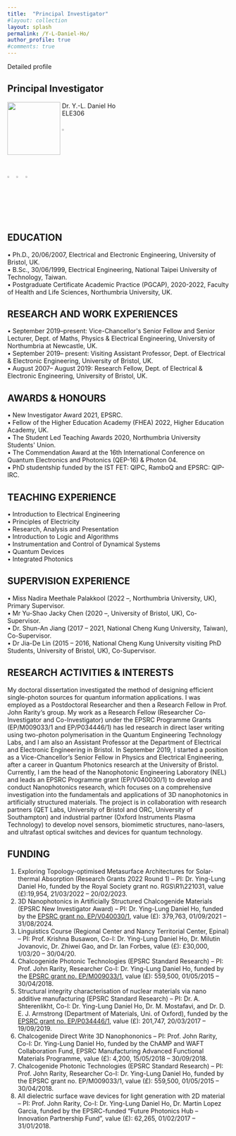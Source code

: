 ```yaml
---
title:  "Principal Investigator"
#layout: collection
layout: splash
permalink: /Y-L-Daniel-Ho/
author_profile: true
#comments: true
---
```


Detailed profile

## Principal Investigator

<img src="{{ site.url }}{{ site.baseurl }}/assets/profiles/Daniel_Ho-1.png" style="float: left;height: 120px"/>
&nbsp;Dr. Y.-L. Daniel Ho<br>
&nbsp;ELE306<br>
&nbsp;<daniel.ho@northumbria.ac.uk><br> 
&nbsp;<a href="https://www.northumbria.ac.uk/about-us/our-staff/h/daniel-ho/"><img src="{{ site.url }}{{ site.baseurl }}/assets/profiles/nuw.png" style="left;width: 2.5%; border: none; text-decoration: none"/></a><br>
<a href="https://scholar.google.co.uk/citations?user=LNZN_NIAAAAJ"><img src="{{ site.url }}{{ site.baseurl }}/assets/profiles/google.png" style="width: 2.5%; border: none; text-decoration: none"/></a>&nbsp;
<a href="https://www.linkedin.com/in/quantumgeezer/"><img src="{{ site.url }}{{ site.baseurl }}/assets/profiles/linkedin.png" style="width: 2.5%; border: none; text-decoration: none"/></a>&nbsp;
<a href="https://twitter.com/ilhaformosa/profile/Ying-Lung_Ho"><img src="{{ site.url }}{{ site.baseurl }}/assets/profiles/Twitter-Logo-2.png" style="width: 2.5%; border: none; text-decoration: none"/></a>&nbsp;

## EDUCATION 
•	Ph.D., 	20/06/2007, Electrical and Electronic Engineering, University of Bristol, UK.<br>
•	B.Sc., 	30/06/1999, Electrical Engineering, National Taipei University of Technology, Taiwan.<br> 
•	Postgraduate Certificate Academic Practice (PGCAP), 2020-2022, Faculty of Health and Life Sciences, Northumbria University, UK.<br>
## RESEARCH AND WORK EXPERIENCES 
•	September 2019–present: Vice-Chancellor's Senior Fellow and Senior Lecturer, Dept. of Maths, Physics & Electrical Engineering, University of Northumbria at Newcastle, UK.<br>
•	September 2019– present: Visiting Assistant Professor, Dept. of Electrical & Electronic Engineering, University of Bristol, UK.<br>
•	August 2007– August 2019: Research Fellow, Dept. of Electrical & Electronic Engineering, University of Bristol, UK.<br>     
## AWARDS & HONOURS 
•	New Investigator Award 2021, EPSRC.<br>
•	Fellow of the Higher Education Academy (FHEA) 2022, Higher Education Academy, UK.<br>
•	The Student Led Teaching Awards 2020, Northumbria University Students' Union.<br> 
•	The Commendation Award at the 16th International Conference on Quantum Electronics and Photonics (QEP-16) & Photon 04.<br> 
•	PhD studentship funded by the IST FET: QIPC, RamboQ and EPSRC: QIP-IRC.<br> 
## TEACHING EXPERIENCE
•	Introduction to Electrical Engineering<br>
•	Principles of Electricity<br>
•	Research, Analysis and Presentation<br>
•	Introduction to Logic and Algorithms<br>
•	Instrumentation and Control of Dynamical Systems<br>
•	Quantum Devices<br> 
•	Integrated Photonics<br>  
## SUPERVISION EXPERIENCE
•	Miss Nadira Meethale Palakkool (2022 –, Northumbria University, UK), Primary Supervisor.<br>
•	Mr Yu-Shao Jacky Chen (2020 –, University of Bristol, UK), Co-Supervisor.<br>
•	Dr. Shun-An Jiang (2017 – 2021, National Cheng Kung University, Taiwan), Co-Supervisor.<br>
•	Dr Jia-De Lin (2015 – 2016, National Cheng Kung University visiting PhD Students, University of Bristol, UK), Co-Supervisor.<br>
## RESEARCH ACTIVITIES & INTERESTS
My doctoral dissertation investigated the method of designing efficient single-photon sources for quantum information applications. I was employed as a Postdoctoral Researcher and then a Research Fellow in Prof. John Rarity‘s group. My work as a Research Fellow (Researcher Co-Investigator and Co-Investigator) under the EPSRC Programme Grants (EP/M009033/1 and EP/P034446/1) has led research in direct laser writing using two-photon polymerisation in the Quantum Engineering Technology Labs, and I am also an Assistant Professor at the Department of Electrical and Electronic Engineering in Bristol. In September 2019, I started a position as a Vice-Chancellor’s Senior Fellow in Physics and Electrical Engineering, after a career in Quantum Photonics research at the University of Bristol. Currently, I am the head of the  Nanophotonic Engineering Laboratory (NEL) and leads an EPSRC Programme grant (EP/V040030/1) to develop and conduct Nanophotonics research, which focuses on a comprehensive investigation into the fundamentals and applications of 3D nanophotonics in artificially structured materials. The project is in collaboration with research partners (QET Labs, University of Bristol and ORC, University of Southampton) and industrial partner (Oxford Instruments Plasma Technology) to develop novel sensors, biomimetic structures, nano-lasers, and ultrafast optical switches and devices for quantum technology.<br>
## FUNDING
1. Exploring Topology-optimised Metasurface Architectures for Solar-thermal Absorption (Research Grants 2022 Round 1) – PI: Dr. Ying-Lung Daniel Ho, funded by the Royal Society grant no. RGS\R1\221031, value (£):19,954, 21/03/2022 – 20/02/2023.
2. 3D Nanophotonics in Artificially Structured Chalcogenide Materials (EPSRC New Investigator Award) – PI: Dr. Ying-Lung Daniel Ho, funded by the [EPSRC grant no. EP/V040030/1](https://gow.epsrc.ukri.org/NGBOViewGrant.aspx?GrantRef=EP/V040030/1), value (£): 379,763, 01/09/2021 – 31/08/2024.
3. Linguistics Course (Regional Center and Nancy Territorial Center, Epinal) – PI: Prof. Krishna Busawon, Co-I: Dr. Ying-Lung Daniel Ho, Dr. Milutin Jovanovic, Dr. Zhiwei Gao, and Dr. Ian Forbes, value (£): £30,000, 1/03/20 – 30/04/20.
4. Chalcogenide Photonic Technologies (EPSRC Standard Research) – PI: Prof. John Rarity, Researcher Co-I: Dr. Ying-Lung Daniel Ho, funded by the [EPSRC grant no. EP/M009033/1](https://gow.epsrc.ukri.org/NGBOViewGrant.aspx?GrantRef=EP/M009033/1), value (£): 559,500, 01/05/2015 – 30/04/2018. 
5. Structural integrity characterisation of nuclear materials via nano additive manufacturing  (EPSRC Standard Research) – PI: Dr. A. Shterenlikht, Co-I: Dr. Ying-Lung Daniel Ho, Dr. M. Mostafavi, and Dr. D. E. J. Armstrong (Department of Materials, Uni. of Oxford), funded by the [EPSRC grant no. EP/P034446/1](https://gow.epsrc.ukri.org/NGBOViewGrant.aspx?GrantRef=EP/P034446/1), value (£): 201,747, 20/03/2017 – 19/09/2019. 
6. Chalcogenide Direct Write 3D Nanophononics – PI: Prof. John Rarity, Co-I: Dr. Ying-Lung Daniel Ho, funded by the ChAMP and WAFT Collaboration Fund, EPSRC Manufacturing Advanced Functional Materials Programme, value (£): 4,200, 15/05/2018 – 30/09/2018. 
7. Chalcogenide Photonic Technologies (EPSRC Standard Research) – PI: Prof. John Rarity, Researcher Co-I: Dr. Ying-Lung Daniel Ho, funded by the EPSRC grant no. EP/M009033/1, value (£): 559,500, 01/05/2015 – 30/04/2018. 
8. All dielectric surface wave devices for light generation with 2D material – PI: Prof. John Rarity, Co-I: Dr. Ying-Lung Daniel Ho, Dr. Martin Lopez Garcia, funded by the EPSRC-funded “Future Photonics Hub – Innovation Partnership Fund”, value (£): 62,265, 01/02/2017 – 31/01/2018. 
